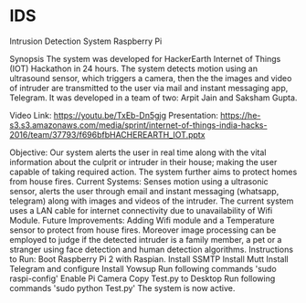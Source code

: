 # IDS
Intrusion Detection System Raspberry Pi

Synopsis
The system was developed for HackerEarth Internet of Things (IOT) Hackathon in 24 hours.
The system detects motion using an ultrasound sensor, which triggers a camera, then the the images and video of intruder are transmitted to the user via mail and instant messaging app, Telegram.
It was developed in a team of two: Arpit Jain and Saksham Gupta.

Video Link: https://youtu.be/TxEb-Dn5gjg
Presentation: https://he-s3.s3.amazonaws.com/media/sprint/internet-of-things-india-hacks-2016/team/37793/f696bfbHACHEREARTH_IOT.pptx

Objective: Our system alerts the user in real time along with the vital information about the culprit or intruder in their house; making the user capable of taking required action. The system further aims to protect homes from house fires.
Current Systems: Senses motion using a ultrasonic sensor, alerts the user through email and instant messaging (whatsapp, telegram) along with images and videos of the intruder. The current system uses a LAN cable for internet connectivity due to unavailability of Wifi Module. 
Future Improvements: Adding Wifi module and a Temperature sensor to protect from house fires. Moreover image processing can be employed to judge if the detected intruder is a family member, a pet or a stranger using face detection and human detection algorithms.
Instructions to Run: Boot Raspberry Pi 2 with Raspian. Install SSMTP Install Mutt Install Telegram and configure Install Yowsup Run following commands 'sudo raspi-config' Enable Pi Camera Copy Test.py to Desktop Run following commands 'sudo python Test.py' The system is now active.
